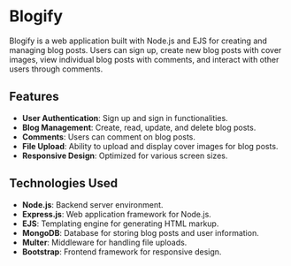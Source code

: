 # Blogify

Blogify is a web application built with Node.js and EJS for creating and managing blog posts. Users can sign up, create new blog posts with cover images, view individual blog posts with comments, and interact with other users through comments.

## Features

- **User Authentication**: Sign up and sign in functionalities.
- **Blog Management**: Create, read, update, and delete blog posts.
- **Comments**: Users can comment on blog posts.
- **File Upload**: Ability to upload and display cover images for blog posts.
- **Responsive Design**: Optimized for various screen sizes.

## Technologies Used

- **Node.js**: Backend server environment.
- **Express.js**: Web application framework for Node.js.
- **EJS**: Templating engine for generating HTML markup.
- **MongoDB**: Database for storing blog posts and user information.
- **Multer**: Middleware for handling file uploads.
- **Bootstrap**: Frontend framework for responsive design.


